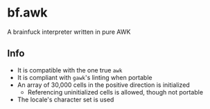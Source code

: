 # bf.awk

A brainfuck interpreter written in pure AWK

## Info

- It is compatible with the one true `awk`
- It is compliant with `gawk`'s linting when portable
- An array of 30,000 cells in the positive direction is initialized
	- Referencing uninitialized cells is allowed, though not portable
- The locale's character set is used
